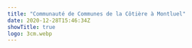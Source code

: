 ```yaml
---
title: "Communauté de Communes de la Côtière à Montluel"
date: 2020-12-28T15:46:34Z
showTitle: true
logo: 3cm.webp
---
```

